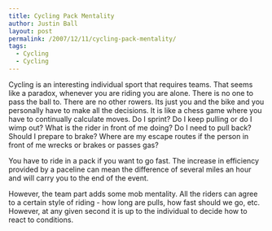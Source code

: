 ```yaml
---
title: Cycling Pack Mentality
author: Justin Ball
layout: post
permalink: /2007/12/11/cycling-pack-mentality/
tags:
  - Cycling
  - Cycling
---
```


Cycling is an interesting individual sport that requires teams. That seems like a paradox, whenever you are riding you are alone. There is no one to pass the ball to. There are no other rowers. Its just you and the bike and you personally have to make all the decisions. It is like a chess game where you have to continually calculate moves. Do I sprint? Do I keep pulling or do I wimp out? What is the rider in front of me doing? Do I need to pull back? Should I prepare to brake? Where are my escape routes if the person in front of me wrecks or brakes or passes gas?

You have to ride in a pack if you want to go fast. The increase in efficiency provided by a paceline can mean the difference of several miles an hour and will carry you to the end of the event.

However, the team part adds some mob mentality. All the riders can agree to a certain style of riding - how long are pulls, how fast should we go, etc. However, at any given second it is up to the individual to decide how to react to conditions.